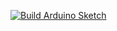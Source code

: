 [![Build Arduino Sketch](https://github.com/SkHCrusher/TinyButton/actions/workflows/arduino_build.yml/badge.svg)](https://github.com/SkHCrusher/TinyButton/actions/workflows/arduino_build.yml)
